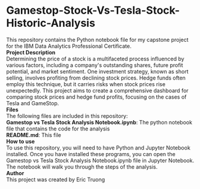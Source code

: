 # Gamestop-Stock-Vs-Tesla-Stock-Historic-Analysis
This repository contains the Python notebook file for my capstone project for the IBM Data Analytics Professional Certificate.
<br>
**Project Description**
<br>
Determining the price of a stock is a multifaceted process influenced by various factors, including a company's outstanding shares, future profit potential, and market sentiment. One investment strategy, known as short selling, involves profiting from declining stock prices. Hedge funds often employ this technique, but it carries risks when stock prices rise unexpectedly. This project aims to create a comprehensive dashboard for comparing stock prices and hedge fund profits, focusing on the cases of Tesla and GameStop.
<br>
**Files**
<br>
The following files are included in this repository:
<br>
**Gamestop vs Tesla Stock Analysis Notebook.ipynb**: The python notebook file that contains the code for the analysis
<br>
**README.md**: This file
<br>
**How to use**
<br>
To use this repository, you will need to have Python and Jupyter Notebook installed. Once you have installed these programs, you can open the Gamestop vs Tesla Stock Analysis Notebook.ipynb file in Jupyter Notebook. The notebook will walk you through the steps of the analysis.
<br>
**Author**
<br>
This project was created by Eric Truong
